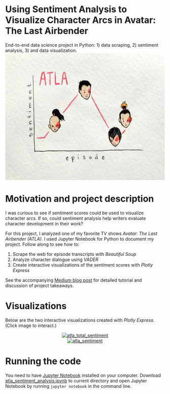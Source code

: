 # Using Sentiment Analysis to Visualize Character Arcs in Avatar: The Last Airbender
End-to-end data science project in Python: 1) data scraping, 2) sentiment analysis, 3) and data visualization.
<img src="media/zuko_art.jpg" height = 400>

# Motivation and project description
I was curious to see if sentiment scores could be used to visualize character arcs. If so, could sentiment analysis help writers evaluate character development in their work?

For this project, I analyzed one of my favorite TV shows *Avatar: The Last Airbender (ATLA).* I used Jupyter Notebook for Python to document my project. Follow along to see how to:
1) Scrape the web for episode transcripts with *Beautiful Soup*
2) Analyze character dialogue using *VADER*
3) Create interactive visualizations of the sentiment scores with *Plotly Express*

See the accompanying [Medium blog post](https://medium.com/data-comet/atla-sentiment-analysis-43f26edddad2) for detailed tutorial and discussion of project takeaways.


# Visualizations
Below are the two interactive visualizations created with *Plotly Express*. (Click image to interact.)
<div>
    <a href="https://plotly.com/~ritakalach/4/" target="_blank" title="atla_total_sentiment" style="display: block; text-align: center;"><img src="https://plotly.com/~ritakalach/4.png" alt="atla_total_sentiment" style="max-width: 100%;width: 475px;"  width="475" onerror="this.onerror=null;this.src='https://plotly.com/404.png';" /></a>
</div>

<div>
    <a href="https://plotly.com/~ritakalach/2/" target="_blank" title="atla_sentiment" style="display: block; text-align: center;"><img src="https://plotly.com/~ritakalach/2.png" alt="atla_sentiment" style="max-width: 100%;width: 475px;"  width="475" onerror="this.onerror=null;this.src='https://plotly.com/404.png';" /></a>
</div>


# Running the code
You need to have [Jupyter Notebook](https://jupyter.readthedocs.io/en/latest/install.html) installed on your computer. Download [atla_sentiment_analysis.ipynb](atla_sentiment_analysis.ipynb) to current directory and open Jupyter Notebook by running `jupyter notebook` in the command line.
